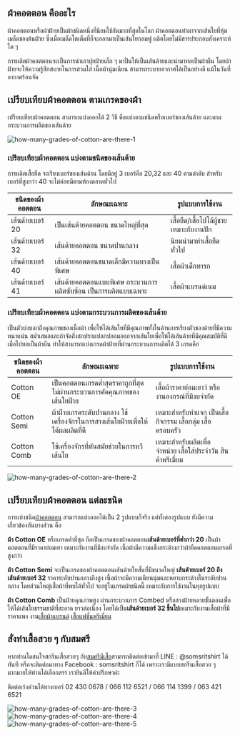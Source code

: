 ## **ผ้าคอตตอน คืออะไร**

ผ้าคอตตอนหรือผ้าฝ้ายเป็นผ้าชนิดหนึ่งที่นิยมใช้กันมากที่สุดในโลก ผ้าคอตตอนทำมาจากเส้นใยที่หุ้มเมล็ดของต้นฝ้าย ซึ่งเมื่อเมล็ดโตเต็มที่ก็จะออกมาเป็นเส้นใยกลมฟู ผลิตโดยไม่มีสารประกอบสังเคราะห์ใด ๆ

การผลิตผ้าคอตตอนจะเป็นการนำเอาปุยฝ้ายเล็ก ๆ มาปั่นให้เป็นเส้นด้ายและนำมาทอเป็นผ้าผืน โดยผ้าฝ้ายจะให้ความรู้สึกสบายในการสวมใส่ เนื้อผ้านุ่มเนียน สามารถระบายอากาศได้เป็นอย่างดี แม้ในวันที่อากาศร้อนจัด

## เปรียบเทียบผ้าคอตตอน ตาม**เกรดของผ้า**

เปรียบเทียบผ้าคอตตอน สามารถแบ่งออกได้ 2 วิธี คือแบ่งตามชนิดหรือเบอร์ของเส้นด้าย และตามกระบวนการผลิตของเส้นด้าย

![how-many-grades-of-cotton-are-there-1](/blog/how-many-grades-of-cotton-are-there-1.jpg)

### เปรียบเทียบผ้าคอตตอน แบ่งตามชนิดของเส้นด้าย

การผลิตเสื้อยืด จะเรียงเบอร์ของเส้นด้าน โดยมีอยู่ 3 เบอร์คือ 20,32 และ 40 ตามลำดับ สำหรับเบอร์ที่สูงกว่า 40 จะไม่ค่อยมีตามท้องตลาดทั่วไป

| **ชนิดของผ้าคอตตอน** | **ลักษณะเฉพาะ**                                                 | **รูปแบบการใช้งาน**                      |
| -------------------- | --------------------------------------------------------------- | ---------------------------------------- |
| เส้นด้ายเบอร์ 20     | เป็นเส้นด้ายคอตตอน ขนาดใหญ่ที่สุด                               | เสื้อยืด/เสื้อโปโล้ผู้ชาย เหมาะกับงานปัก |
| เส้นด้ายเบอร์ 32     | เส้นด้ายคอตตอน ขนาดปานกลาง                                      | นิยมนำมาทำเสื้อยืดทั่วไป                 |
| เส้นด้ายเบอร์ 40     | เส้นด้ายคอตตอนขนาดเล็กมีความบางเป็นพิเศษ                        | เสื้อผ้าเด็กทารก                         |
| เส้นด้ายเบอร์ 41     | เส้นด้ายคอตตอนแบบพิเศษ กระบวนการผลิตซับซ้อน เป็นการผลิตแบบเฉพาะ | เสื้อผ้าแบรนด์เนม                        |

### เปรียบเทียบผ้าคอตตอน แบ่งตามกระบวนการผลิตของเส้นด้าย

เป็นตัวบ่งบอกถึงคุณภาพของเนื้อผ้า เพื่อให้ได้เส้นใยที่มีคุณภาพทั้งในด้านการเรียงตัวของด้ายที่มีความหนาแน่น สม่ำเสมอและกำจัดสิ่งสกปรกแปลกปลอมออกจากเส้นใยเพื่อให้ได้เส้นด้ายที่มีคุณสมบัติที่ดี เมื่อไปทอเป็นผ้าผืน ทำให้สามารถแบ่งเกรดผ้าฝ้ายที่ผ่านกระบวนการผลิตได้ 3 เกรดคือ

| **ชนิดของผ้าคอตตอน** | **ลักษณะเฉพาะ**                                                                | **รูปแบบการใช้งาน**                                          |
| -------------------- | ------------------------------------------------------------------------------ | ------------------------------------------------------------ |
| Cotton OE            | เป็นคอตตอนเกรดต่ำสุดราคาถูกที่สุด ไม่ผ่านกระบวนการคัดคุณภาพของเส้นใยฝ้าย       | เสื้อผ้าราคาย่อมเยาว์ หรืองานองกรณ์ที่มีงบจำกัด              |
| Cotton Semi          | ผ้าฝ้ายเกรดระดับปานกลาง ใช้เครื่องจักรในการสางเส้นใยฝ้ายเพื่อให้ได้ผลผลิตที่ดี | เหมาะสำหรับทำแจก เป็นเสื้อกิจกรรม เสื้อกลุ่ม เสื้อครอบครัว   |
| Cotton Comb          | ใช้เครื่องจักรที่ทันสมัยช่วยในการหวีเส้นใย                                     | เหมาะสำหรับผลิตเพื่อจำหน่าย เสื้อใส่ประจำวัน สินค้าพรีเมี่ยม |

![how-many-grades-of-cotton-are-there-2](/blog/how-many-grades-of-cotton-are-there-2.jpg)

## เปรียบเทียบผ้าคอตตอน แต่ละชนิด

การแบ่งชนิด[ผ้าคอตตอน](somsritshirt-cotton) สามารถแบ่งออกได้เป็น 2 รูปแบบก็จริง แต่ทั้งสองรูปแบบ ยังมีความเกี่ยวข้องกันบางส่วน คือ 

**ผ้า Cotton OE** หรือเกรดต่ำที่สุด ถือเป็นเกรดของผ้าคอตตอน**เส้นด้ายเบอร์ที่ต่ำกว่า 20** เป็นผ้าคอตตอนที่มีราคาย่อมเยา เหมาะกับงานที่มีงบจำกัด เนื้อผ้ามีความแข็งกระด้างกว่าผ้ายืดคอตตอนเกรดที่สูงกว่า

**ผ้า Cotton Semi** จะเป็นเกรดของผ้าคอตตอนเส้นด้ายใยสั้นที่มีขนาดใหญ่ **เส้นด้ายเบอร์ 20 ถึง เส้นด้ายเบอร์ 32** ราคาระดับปานกลางถึงสูง เนื้อผ้าจะมีความเนียนนุ่มและหยาบกระด้างในระดับปานกลาง โดยส่วนใหญ่เสื้อผ้าที่พบได้ทั่วไป จะอยู่ในเกรดผ้าชนิดนี้ เหมาะกับการใช้งานในทุกรูปแบบ

**ผ้า Cotton Comb** เป็นฝ้ายคุณภาพสูง ผ่านกระบวนการ Combed หรือสางฝ้ายหลายขั้นตอนเพื่อให้ได้เส้นใยธรรมชาติที่สะอาด ยาวต่อเนื่อง โดยได้เป็น**เส้นด้ายเบอร์ 32 ขึ้นไป**เหมาะกับงานเสื้อผ้าที่มีราคาแพง งาน[เสื้อผ้าแบรนด์](https://women.kapook.com/view204243.html) [เสื้อแฟชั่นพรีเมี่ยม](https://www.gildanofficial.com/17992578/%E0%B9%80%E0%B8%A3%E0%B8%B7%E0%B9%88%E0%B8%AD%E0%B8%87%E0%B8%94%E0%B8%B5%E0%B9%86%E0%B8%82%E0%B8%AD%E0%B8%87%E0%B9%80%E0%B8%AA%E0%B8%B7%E0%B9%89%E0%B8%AD%E0%B8%A2%E0%B8%B7%E0%B8%94-gildan-%E0%B8%9E%E0%B8%A3%E0%B8%B5%E0%B9%80%E0%B8%A1%E0%B8%B5%E0%B9%88%E0%B8%A2%E0%B8%A1) 

## **สั่งทำเสื้อสวย ๆ กับสมศรี**

หากท่านใดสนใจสกรีนเสื้อสวยๆ กับ[สมศรีมีเสื้อ](/)สามารถติดต่อเข้ามาที่ LINE : @somsritshirt  ได้ทันที หรือจะติดต่อมาทาง Facebook : somsritshirt  ก็ได้ เพราะเรามีแบบสกรีนเสื้อสวย ๆ มากมายให้ท่านได้เลือกสรร เรายินดีให้คำปรึกษาค่ะ

ติดต่อเร่งด่วนได้ทางเบอร์ 02 430 0678 / 066 112 6521 / 066 114 1399 / 063 421 6521

![how-many-grades-of-cotton-are-there-3](/blog/how-many-grades-of-cotton-are-there-3.jpeg)
![how-many-grades-of-cotton-are-there-4](/blog/how-many-grades-of-cotton-are-there-4.jpg)
![how-many-grades-of-cotton-are-there-5](/blog/how-many-grades-of-cotton-are-there-5.jpg)
